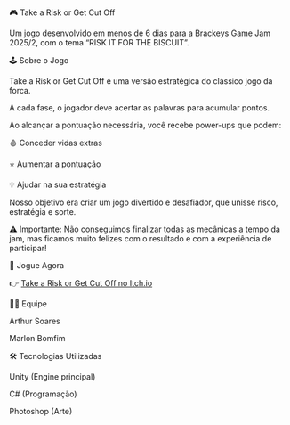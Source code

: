 🎮 Take a Risk or Get Cut Off

Um jogo desenvolvido em menos de 6 dias para a Brackeys Game Jam 2025/2, com o tema “RISK IT FOR THE BISCUIT”.

🕹️ Sobre o Jogo

Take a Risk or Get Cut Off é uma versão estratégica do clássico jogo da forca.

A cada fase, o jogador deve acertar as palavras para acumular pontos.

Ao alcançar a pontuação necessária, você recebe power-ups que podem:

🩸 Conceder vidas extras

⭐ Aumentar a pontuação

💡 Ajudar na sua estratégia

Nosso objetivo era criar um jogo divertido e desafiador, que unisse risco, estratégia e sorte.

⚠️ Importante: Não conseguimos finalizar todas as mecânicas a tempo da jam, mas ficamos muito felizes com o resultado e com a experiência de participar!

🔗 Jogue Agora

👉 [Take a Risk or Get Cut Off no Itch.io](https://arthurpalladino.itch.io/take-a-risk-or-get-cut-off)

👨‍💻 Equipe

Arthur Soares

Marlon Bomfim

🛠️ Tecnologias Utilizadas

Unity (Engine principal)

C# (Programação)

Photoshop (Arte)
